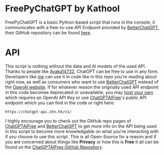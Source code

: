# FreePyChatGPT by Kathool
FreePyChatGPT is a basic Python-based script that runs in the console, it communicates with a free-to-use API Endpoint provided by [BetterChatGPT](http://bettergpt.chat/), their GitHub repository can be found [here](https://github.com/ztjhz/BetterChatGPT).
# API
This script is nothing without the data and AI models of the used API. Thanks to people like [Ayaka14732](https://github.com/ayaka14732), ChatGPT can be free to use in any form. Developers like [me](https://github.com/kathool) can use it in code like in this repo you're reading about right now, as well as consumers who want to use [BetterChatGPT](http://bettergpt.chat/) instead of the [OpenAI website](https://chat.openai.com/).
If for whatever reason the originally used API endpoint in this code becomes deprecated or unavailable, you may [host your own](https://github.com/ayaka14732/ChatGPTAPIFree#host-your-own-instance) which requires an OpenAI API Key or use [ChatGPTAIFree](https://github.com/ayaka14732/ChatGPTAPIFree)'s public API endpoint which you can find in the code or right here:
```
https://chatgpt-api.shn.hk/v1/
```
I highly encourage you to check out the GitHub repo pages of [ChatGPTAIFree](https://github.com/ayaka14732/ChatGPTAPIFree) and [BetterChatGPT](https://github.com/ztjhz/BetterChatGPT) to get more info on the API being used in this script to become more knowledgable on what you're interacting with if you choose to use this script.
This is all Open-Source for a reason and if you are concerned about things like **Privacy** or how this is **Free** it all can be found on the [ChatGPTAIFree GitHub Repository](https://github.com/ayaka14732/ChatGPTAPIFree).
